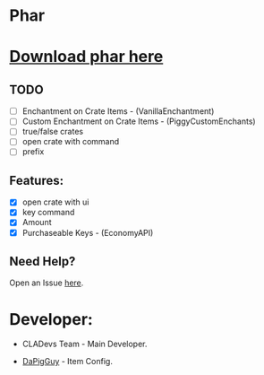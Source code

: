 # Phar

# [Download phar here](https://poggit.pmmp.io/ci/CLADevs/CrateSystem)

## TODO

- [ ] Enchantment on Crate Items - (VanillaEnchantment)
- [ ] Custom Enchantment on Crate Items - (PiggyCustomEnchants)
- [ ] true/false crates
- [ ] open crate with command
- [ ] prefix

## Features:

- [x] open crate with ui
- [x] key command
- [x] Amount
- [x] Purchaseable Keys - (EconomyAPI)
 
 ## Need Help?
 
  Open an Issue [here](https://github.com/CLADevs/CrateSystem/issues/new).
  
 # Developer:
 
 * CLADevs Team - Main Developer.

 * [DaPigGuy](https://github.com/DaPigGuy) - Item Config.
